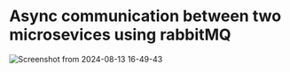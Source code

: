 # Async communication between two microsevices using rabbitMQ
![Screenshot from 2024-08-13 16-49-43](https://github.com/user-attachments/assets/44fcb662-d84a-4efa-a1bb-217cf9f994a1)
